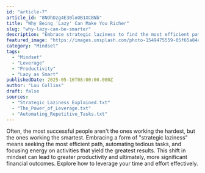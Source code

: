 ```yaml
---
id: "article-7"
article_id: "8NOhDzg4E30loOB1XCBNb"
title: "Why Being 'Lazy' Can Make You Richer"
slug: "why-lazy-can-be-smarter"
description: "Embrace strategic laziness to find the most efficient paths to success, automate tasks, and focus on high-impact activities."
featured_image: "https://images.unsplash.com/photo-1549475559-05f65a84c321?auto=format&fit=crop&w=806&q=80"
category: "Mindset"
tags:
  - "Mindset"
  - "Leverage"
  - "Productivity"
  - "Lazy as Smart"
publishedDate: 2025-05-16T08:00:00.000Z
author: "Lou Collins"
draft: false
sources:
  - "Strategic_Laziness_Explained.txt"
  - "The_Power_of_Leverage.txt"
  - "Automating_Repetitive_Tasks.txt"
---
```


Often, the most successful people aren't the ones working the hardest, but the ones working the smartest. Embracing a form of "strategic laziness" means seeking the most efficient path, automating tedious tasks, and focusing energy on activities that yield the greatest results. This shift in mindset can lead to greater productivity and ultimately, more significant financial outcomes. Explore how to leverage your time and effort effectively.